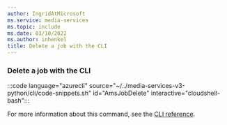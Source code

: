 ```yaml
---
author: IngridAtMicrosoft
ms.service: media-services
ms.topic: include
ms.date: 03/10/2022
ms.author: inhenkel
title: Delete a job with the CLI
---
```


### Delete a job with the CLI

:::code language="azurecli" source="~/../media-services-v3-python/cli/code-snippets.sh" id="AmsJobDelete" interactive="cloudshell-bash":::

For more information about this command, see the [CLI reference](/cli/azure/ams/job?view=azure-cli-latest&preserve-view=true#az-ams-job-delete).
